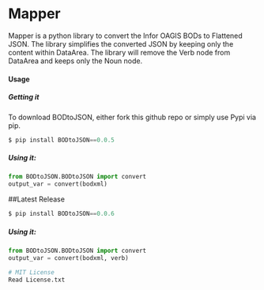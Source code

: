 # Mapper

Mapper is a python library to convert the Infor OAGIS BODs to Flattened JSON.
The library simplifies the converted JSON by keeping only the content within DataArea.
The library will remove the Verb node from DataArea and keeps only the Noun node.

#### Usage

##### Getting it
To download BODtoJSON, either fork this github repo or simply use Pypi via pip.
```python
$ pip install BODtoJSON==0.0.5
```
##### Using it:
```python
from BODtoJSON.BODtoJSON import convert
output_var = convert(bodxml)
```

##Latest Release
```python
$ pip install BODtoJSON==0.0.6
```
##### Using it:
```python
from BODtoJSON.BODtoJSON import convert
output_var = convert(bodxml, verb)

# MIT License
Read License.txt
